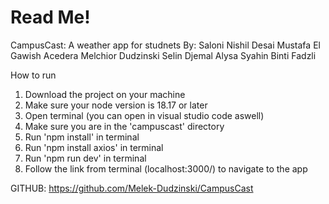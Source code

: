 # Read Me!

CampusCast: A weather app for studnets
By:
Saloni Nishil Desai
Mustafa El Gawish Acedera
Melchior Dudzinski
Selin Djemal
Alysa Syahin Binti Fadzli

How to run
1. Download the project on your machine
2. Make sure your node version is 18.17 or later
3. Open terminal (you can open in visual studio code aswell)
4. Make sure you are in the 'campuscast' directory
5. Run 'npm install' in terminal
6. Run 'npm install axios' in terminal
7. Run 'npm run dev' in terminal
8. Follow the link from terminal (localhost:3000/) to navigate to the app

GITHUB: https://github.com/Melek-Dudzinski/CampusCast
